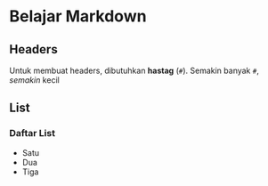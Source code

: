 # Belajar Markdown

## Headers

Untuk membuat headers, dibutuhkan **hastag** (`#`). Semakin banyak `#`, _semakin_ kecil 


## List 

### Daftar List

- Satu
- Dua
- Tiga

